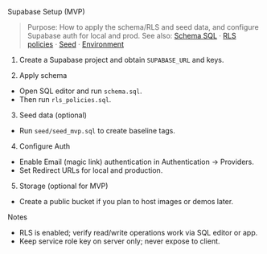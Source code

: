 Supabase Setup (MVP)

> Purpose: How to apply the schema/RLS and seed data, and configure Supabase auth for local and prod.
> See also: [Schema SQL](schema.sql) · [RLS policies](rls_policies.sql) · [Seed](seed/seed_mvp.sql) · [Environment](../ops/ENVIRONMENT.md)

1) Create a Supabase project and obtain `SUPABASE_URL` and keys.

2) Apply schema
- Open SQL editor and run `schema.sql`.
- Then run `rls_policies.sql`.

3) Seed data (optional)
- Run `seed/seed_mvp.sql` to create baseline tags.

4) Configure Auth
- Enable Email (magic link) authentication in Authentication -> Providers.
- Set Redirect URLs for local and production.

5) Storage (optional for MVP)
- Create a public bucket if you plan to host images or demos later.

Notes
- RLS is enabled; verify read/write operations work via SQL editor or app.
- Keep service role key on server only; never expose to client.

